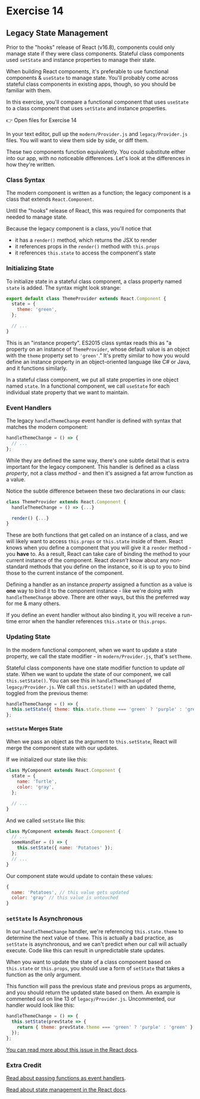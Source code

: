 # Exercise 14

## Legacy State Management

Prior to the "hooks" release of React (v16.8), components could only manage state if they were class components. Stateful class components used `setState` and instance properties to manage their state.

When building React components, it's preferable to use functional components & `useState` to manage state. You'll probably come across stateful class components in existing apps, though, so you should be familiar with them.

In this exercise, you'll compare a functional component that uses `useState` to a class component that uses `setState` and instance properties.

👉 Open files for Exercise 14

In your text editor, pull up the `modern/Provider.js` and `legacy/Provider.js` files. You will want to view them side by side, or diff them.

These two components function equivalently. You could substitute either into our app, with no noticeable differences. Let's look at the differences in how they're written.

### Class Syntax

The modern component is written as a function; the legacy component is a class that extends `React.Component`.

Until the "hooks" release of React, this was required for components that needed to manage state.

Because the legacy component is a class, you'll notice that

- it has a `render()` method, which returns the JSX to render
- it references props in the `render()` method with `this.props`
- it references `this.state` to access the component's state

### Initializing State

To initialize state in a stateful class component, a class property named `state` is added. The syntax might look strange:

```jsx
export default class ThemeProvider extends React.Component {
  state = {
    theme: 'green',
  };

  // ...
}
```

This is an "instance property". ES2015 class syntax reads this as "a property on an instance of `ThemeProvider`, whose default value is an object with the `theme` property set to `'green'`." It's pretty similar to how you would define an instance property in an object-oriented language like C# or Java, and it functions similarly.

In a stateful class component, we put all state properties in one object named `state`. In a functional component, we call `useState` for each individual state property that we want to maintain.

### Event Handlers

The legacy `handleThemeChange` event handler is defined with syntax that matches the modern component:

```jsx
handleThemeChange = () => {
  // ...
};
```

While they are defined the same way, there's one subtle detail that is extra important for the legacy component. This handler is defined as a class _property_, not a class _method_ - and then it's assigned a fat arrow function as a value.

Notice the subtle difference between these two declarations in our class:

```jsx
class ThemeProvider extends React.Component {
  handleThemeChange = () => {...}

  render() {...}
}
```

These are both functions that get called on an instance of a class, and we will likely want to access `this.props` or `this.state` inside of them. React knows when you define a component that you will give it a `render` method - you **have** to. As a result, React can take care of binding the method to your current instance of the component. React _doesn't_ know about any non-standard methods that you define on the instance, so it is up to you to bind those to the current instance of the component.

Defining a handler as an instance _property_ assigned a function as a value is **one** way to bind it to the component instance - like we're doing with `handleThemeChange` above. There are other ways, but this the preferred way for me & many others.

If you define an event handler without also binding it, you will receive a run-time error when the handler references `this.state` or `this.props`.

### Updating State

In the modern functional component, when we want to update a state property, we call the state modifier - in `modern/Provider.js`, that's `setTheme`.

Stateful class components have one state modifier function to update _all_ state. When we want to update the state of our component, we call `this.setState()`. You can see this in `handleThemeChanged` of `legacy/Provider.js`. We call `this.setState()` with an updated theme, toggled from the previous theme:

```jsx
handleThemeChange = () => {
  this.setState({ theme: this.state.theme === 'green' ? 'purple' : 'green' });
};
```

#### `setState` Merges State

When we pass an object as the argument to `this.setState`, React will merge the component state with our updates.

If we initialized our state like this:

```jsx
class MyComponent extends React.Component {
  state = {
    name: 'Turtle',
    color: 'gray',
  };

  // ...
}
```

And we called `setState` like this:

```jsx
class MyComponent extends React.Component {
  // ...
  someHandler = () => {
    this.setState({ name: 'Potatoes' });
  };
  // ...
}
```

Our component state would update to contain these values:

```jsx
{
  name: 'Potatoes', // this value gets updated
  color: 'gray' // this value is untouched
}
```

### `setState` Is Asynchronous

In our `handleThemeChange` handler, we're referencing `this.state.theme` to determine the next value of `theme`. This is actually a bad practice, as `setState` is asynchronous, and we can't predict when our call will actually execute. Code like this can result in unpredictable state updates.

When you want to update the state of a class component based on `this.state` or `this.props`, you should use a form of `setState` that takes a function as the only argument.

This function will pass the previous state and previous props as arguments, and you should return the updated state based on them. An example is commented out on line 13 of `legacy/Provider.js`. Uncommented, our handler would look like this:

```jsx
handleThemeChange = () => {
  this.setState(prevState => {
    return { theme: prevState.theme === 'green' ? 'purple' : 'green' };
  });
};
```

[You can read more about this issue in the React docs](https://reactjs.org/docs/state-and-lifecycle.html#state-updates-may-be-asynchronous).

### Extra Credit

[Read about passing functions as event handlers](https://reactjs.org/docs/faq-functions.html).

[Read about state management in the React docs](https://reactjs.org/docs/state-and-lifecycle.html).
